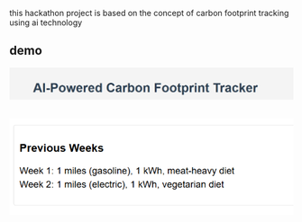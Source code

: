 this hackathon project is based on the concept of carbon footprint tracking using ai technology
## demo
![sampleimg](media/img1.png)
##
![sampleimg](media/img2.png)
